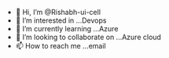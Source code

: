 - 👋 Hi, I’m @Rishabh-ui-cell
- 👀 I’m interested in ...Devops
- 🌱 I’m currently learning ...Azure
- 💞️ I’m looking to collaborate on ...Azure cloud
- 📫 How to reach me ...email

<!---
Rishabh-ui-cell/Rishabh-ui-cell is a ✨ special ✨ repository because its `README.md` (this file) appears on your GitHub profile.
You can click the Preview link to take a look at your changes.
--->
